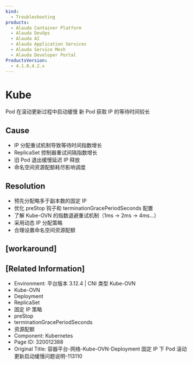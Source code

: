 ```yaml
---
kind:
  - Troubleshooting
products:
  - Alauda Container Platform
  - Alauda DevOps
  - Alauda AI
  - Alauda Application Services
  - Alauda Service Mesh
  - Alauda Developer Portal
ProductsVersion:
  - 4.1.0,4.2.x
---
```

<!-- A type of document that involves encountering a fault, diagnosing it, performing root cause analysis, and providing solutions. -->

# Kube

Pod 在滚动更新过程中启动缓慢 新 Pod 获取 IP 的等待时间较长

## Cause
- IP 分配重试机制导致等待时间指数增长
- ReplicaSet 控制器重试间隔指数增长
- 旧 Pod 退出缓慢延迟 IP 释放
- 命名空间资源配额耗尽影响调度

## Resolution
- 预先分配略多于副本数的固定 IP
- 优化 preStop 钩子和 terminationGracePeriodSeconds 配置
- 了解 Kube-OVN 的指数退避重试机制（1ms → 2ms → 4ms...）
- 采用动态 IP 分配策略
- 合理设置命名空间资源配额

## [workaround]

## [Related Information]
- Environment: 平台版本 3.12.4 | CNI 类型 Kube-OVN
- Kube-OVN
- Deployment
- ReplicaSet
- 固定 IP 策略
- preStop
- terminationGracePeriodSeconds
- 资源配额
- Component: Kubernetes
- Page ID: 320012388
- Original Title: 容器平台-网络-Kube-OVN-Deployment 固定 IP 下 Pod 滚动更新启动缓慢问题说明-113110
